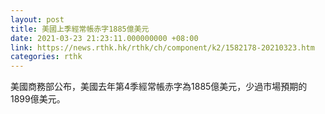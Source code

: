 ```yaml
---
layout: post
title: 美國上季經常帳赤字1885億美元
date: 2021-03-23 21:23:11.000000000 +08:00
link: https://news.rthk.hk/rthk/ch/component/k2/1582178-20210323.htm
categories: rthk
---
```


美國商務部公布，美國去年第4季經常帳赤字為1885億美元，少過市場預期的1899億美元。
